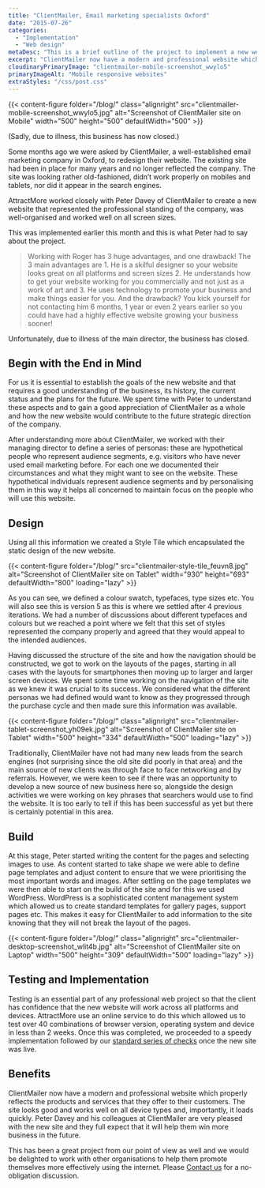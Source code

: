```yaml
---
title: "ClientMailer, Email marketing specialists Oxford"
date: "2015-07-26"
categories:
  - "Implementation"
  - "Web design"
metaDesc: "This is a brief outline of the project to implement a new website for ClientMailer. It describes the benefits of the project and the process we followed."
excerpt: "ClientMailer now have a modern and professional website which properly reflects the products and services that they offer to their customers. The site looks good and works well on all device types and, importantly, it loads quickly. Peter Davey and his colleagues at ClientMailer are very pleased with the new site and they full expect that it will help them win more business in the future."
cloudinaryPrimaryImage: "clientmailer-mobile-screenshot_wwylo5"
primaryImageAlt: "Mobile responsive websites"
extraStyles: "/css/post.css"
---
```


{{< content-figure folder="/blog/"
class="alignright"
src="clientmailer-mobile-screenshot_wwylo5.jpg"
alt="Screenshot of ClientMailer site on Mobile"
width="500" height="500" defaultWidth="500" >}}

(Sadly, due to illness, this business has now closed.)

Some months ago we were asked by ClientMailer, a well-established email marketing company in Oxford, to redesign their website. The existing site had been in place for many years and no longer reflected the company. The site was looking rather old-fashioned, didn’t work properly on mobiles and tablets, nor did it appear in the search engines.

AttractMore worked closely with Peter Davey of ClientMailer to create a new website that represented the professional standing of the company, was well-organised and worked well on all screen sizes.

This was implemented earlier this month and this is what Peter had to say about the project.

> Working with Roger has 3 huge advantages, and one drawback! The 3 main advantages are 1. He is a skilful designer so your website looks great on all platforms and screen sizes 2. He understands how to get your website working for you commercially and not just as a work of art and 3. He uses technology to promote your business and make things easier for you. And the drawback? You kick yourself for not contacting him 6 months, 1 year or even 2 years earlier so you could have had a highly effective website growing your business sooner!

Unfortunately, due to illness of the main director, the business has closed.

## Begin with the End in Mind

For us it is essential to establish the goals of the new website and that requires a good understanding of the business, its history, the current status and the plans for the future. We spent time with Peter to understand these aspects and to gain a good appreciation of ClientMailer as a whole and how the new website would contribute to the future strategic direction of the company.

After understanding more about ClientMailer, we worked with their managing director to define a series of personas: these are hypothetical people who represent audience segments, e.g. visitors who have never used email marketing before. For each one we documented their circumstances and what they might want to see on the website. These hypothetical individuals represent audience segments and by personalising them in this way it helps all concerned to maintain focus on the people who will use this website.

## Design

Using all this information we created a Style Tile which encapsulated the static design of the new website.

{{< content-figure folder="/blog/"
src="clientmailer-style-tile_feuvn8.jpg"
alt="Screenshot of ClientMailer site on Tablet"
width="930" height="693" defaultWidth="800"
loading="lazy" >}}

As you can see, we defined a colour swatch, typefaces, type sizes etc. You will also see this is version 5 as this is where we settled after 4 previous iterations. We had a number of discussions about different typefaces and colours but we reached a point where we felt that this set of styles represented the company properly and agreed that they would appeal to the intended audiences.

Having discussed the structure of the site and how the navigation should be constructed, we got to work on the layouts of the pages, starting in all cases with the layouts for smartphones then moving up to larger and larger screen devices. We spent some time working on the navigation of the site as we knew it was crucial to its success. We considered what the different personas we had defined would want to know as they progressed through the purchase cycle and then made sure this information was available.

{{< content-figure folder="/blog/"
class="alignright"
src="clientmailer-tablet-screenshot_yh09ek.jpg"
alt="Screenshot of ClientMailer site on Tablet"
width="500" height="334" defaultWidth="500"
loading="lazy" >}}

Traditionally, ClientMailer have not had many new leads from the search engines (not surprising since the old site did poorly in that area) and the main source of new clients was through face to face networking and by referrals. However, we were keen to see if there was an opportunity to develop a new source of new business here so, alongside the design activities we were working on key phrases that searchers would use to find the website. It is too early to tell if this has been successful as yet but there is certainly potential in this area.

## Build

At this stage, Peter started writing the content for the pages and selecting images to use. As content started to take shape we were able to define page templates and adjust content to ensure that we were prioritising the most important words and images. After settling on the page templates we were then able to start on the build of the site and for this we used WordPress. WordPress is a sophisticated content management system which allowed us to create standard templates for gallery pages, support pages etc. This makes it easy for ClientMailer to add information to the site knowing that they will not break the layout of the pages.

{{< content-figure folder="/blog/"
class="alignright"
src="clientmailer-desktop-screenshot_wlit4b.jpg"
alt="Screenshot of ClientMailer site on Laptop"
width="500" height="309" defaultWidth="500"
loading="lazy" >}}

## Testing and Implementation

Testing is an essential part of any professional web project so that the client has confidence that the new website will work across all platforms and devices. AttractMore use an online service to do this which allowed us to test over 40 combinations of browser version, operating system and device in less than 2 weeks. Once this was completed, we proceeded to a speedy implementation followed by our [standard series of checks](/blog/implementing-a-new-website/) once the new site was live.

## Benefits

ClientMailer now have a modern and professional website which properly reflects the products and services that they offer to their customers. The site looks good and works well on all device types and, importantly, it loads quickly. Peter Davey and his colleagues at ClientMailer are very pleased with the new site and they full expect that it will help them win more business in the future.

This has been a great project from our point of view as well and we would be delighted to work with other organisations to help them promote themselves more effectively using the internet. Please [Contact us](/contact/) for a no-obligation discussion.
